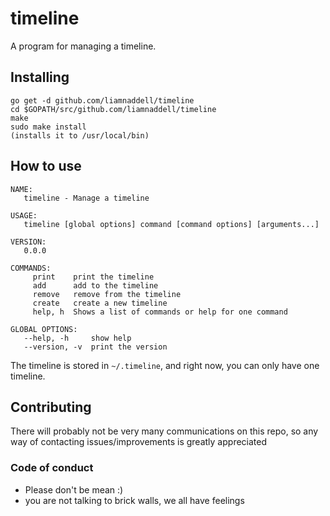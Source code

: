 # timeline

A program for managing a timeline.

## Installing

```
go get -d github.com/liamnaddell/timeline
cd $GOPATH/src/github.com/liamnaddell/timeline
make
sudo make install
(installs it to /usr/local/bin)
```

## How to use

```
NAME:
   timeline - Manage a timeline

USAGE:
   timeline [global options] command [command options] [arguments...]

VERSION:
   0.0.0

COMMANDS:
     print    print the timeline
     add      add to the timeline
     remove   remove from the timeline
     create   create a new timeline
     help, h  Shows a list of commands or help for one command

GLOBAL OPTIONS:
   --help, -h     show help
   --version, -v  print the version
```

The timeline is stored in `~/.timeline`, and right now, you can only have one timeline.

## Contributing

There will probably not be very many communications on this repo, so any way of contacting issues/improvements is greatly appreciated

### Code of conduct

* Please don't be mean :)
* you are not talking to brick walls, we all have feelings 
